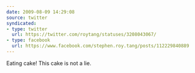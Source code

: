 ```yaml
---
date: 2009-08-09 14:29:08
source: twitter
syndicated:
- type: twitter
  url: https://twitter.com/roytang/statuses/3208043067/
- type: facebook
  url: https://www.facebook.com/stephen.roy.tang/posts/112229840889
---
```


Eating cake! This cake is not a lie.